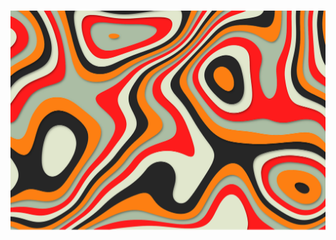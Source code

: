 <p align="center">
  <img src="https://github.com/sarthakdubeyy12/sarthakdubeyy12/blob/main/git.png?raw=true" 
       alt="Poster" 
       width="100%" 
       height="350px" 
       style="object-fit: cover; animation: float 4s ease-in-out infinite;" />
</p>

<style>
@keyframes float {
  0%   { transform: translateY(0px); }
  50%  { transform: translateY(-15px); }
  100% { transform: translateY(0px); }
}
</style>
